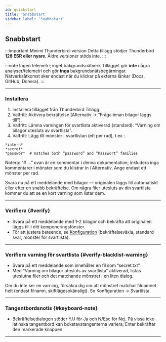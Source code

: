 ```yaml
---
id: quickstart
title: 'Snabbstart'
sidebar_label: 'Snabbstart'
---
```


## Snabbstart

:::important Minimi Thunderbird-version
Detta tillägg stödjer Thunderbird **128 ESR eller nyare**. Äldre versioner stöds inte.
:::

:::note Ingen telemetri; inget bakgrundsnätverk
Tillägget gör **inte** några analyser/telemetri och gör **inga** bakgrundsnätsbegärningar. Nätverksåtkomst sker endast när du klickar på externa länkar (Docs, GitHub, Donera).
:::

---

### Installera

1. Installera tillägget från Thunderbird Tillägg.
2. Valfritt: Aktivera bekräftelse (Alternativ → “Fråga innan bilagor läggs till”).
3. Valfritt: Lämna varningen för svartlista aktiverad (standard): “Varning om bilagor utesluts av svartlista”.
4. Valfritt: Lägg till mönster i svartlistan (ett per rad), t.ex.:

```
*intern*
*secret*
*passwor*  # matches both “password” and “Passwort” families
```

Notera: “# …” ovan är en kommentar i denna dokumentation; inkludera inga kommentarer i mönster som du klistrar in i Alternativ. Ange endast ett mönster per rad.

Svara nu på ett meddelande med bilagor — originalen läggs till automatiskt eller efter en snabb bekräftelse. Om några filer utesluts av din svartlista kommer du att se en kort varning som listar dem.

---

### Verifiera {#verify}

- Svara på ett meddelande med 1–2 bilagor och bekräfta att originalen läggs till i ditt komponeringsfönster.
- För att justera beteende, se [Konfiguration](configuration) (bekräftelseväxla, standard svar, mönster för svartlista).

---

### Verifiera varning för svartlista {#verify-blacklist-warning}

- Svara på ett meddelande som innehåller en fil som “secret.txt”.
- Med “Varning om bilagor utesluts av svartlista” aktiverad, listas uteslutna filer och det matchande mönstret i en liten dialog.

Om du inte ser en varning, försäkra dig om att mönstret matchar filnamnet helt (endast filnamn, skiftlägesokänsligt). Se Konfiguration → Svartlista.

---

### Tangentbordsnotis {#keyboard-note}

- Bekräftelsedialogen stöder Y/J för Ja och N/Esc för Nej. På vissa icke-latinska tangentbord kan bokstavstangenterna variera; Enter bekräftar den markerade knappen.

---
